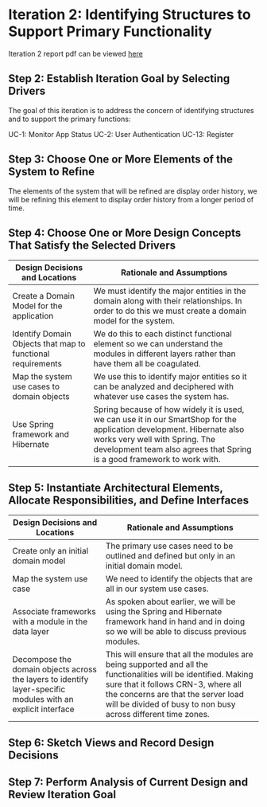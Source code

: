 # Iteration 2: Identifying Structures to Support Primary Functionality

Iteration 2 report pdf can be viewed [here](https://github.com/nivethagnan/SOFE3650U-Final-Project/blob/main/Iteration%202/Iteration%202.pdf)

## Step 2: Establish Iteration Goal by Selecting Drivers

The goal of this iteration is to address the concern of identifying structures and to support the primary functions:

UC-1: Monitor App Status 
UC-2: User Authentication
UC-13: Register

## Step 3: Choose One or More Elements of the System to Refine

The elements of the system that will be refined are display order history, we will be refining this element to display order history from a longer period of time.

## Step 4: Choose One or More Design Concepts That Satisfy the Selected Drivers

| Design Decisions and Locations | Rationale and Assumptions |
| --- | --- |
| Create a Domain Model for the application | We must identify the major entities in the domain along with their relationships. In order to do this we must create a domain model for the system. |
| Identify Domain Objects that map to functional requirements | We do this to each distinct functional element so we can understand the modules in different layers rather than have them all be coagulated. |
| Map the system use cases to domain objects | We use this to identify major entities so it can be analyzed and deciphered with whatever use cases the system has. |
| Use Spring framework and Hibernate | Spring because of how widely it is used, we can use it in our SmartShop for the application development. Hibernate also works very well with Spring. The development team also agrees that Spring is a good framework to work with. |

## Step 5: Instantiate Architectural  Elements, Allocate  Responsibilities, and Define Interfaces

| Design Decisions and Locations | Rationale and Assumptions |
| --- | --- |
| Create only an initial domain model | The primary use cases need to be outlined and defined but only in an initial domain model. |
| Map the system use case | We need to identify the objects that are all in our system use cases. |
| Associate frameworks with a module in the data layer | As spoken about earlier, we will be using the Spring and Hibernate framework hand in hand and in doing so we will be able to discuss previous modules. |
| Decompose the domain objects across the layers to identify layer-specific modules with an explicit interface | This will ensure that all the modules are being supported and all the functionalities will be identified. Making sure that it follows CRN-3, where all the concerns are that the server load will be divided of busy to non busy across different time zones. |

## Step 6: Sketch Views and Record Design Decisions 

## Step 7: Perform Analysis of Current Design and Review Iteration Goal

